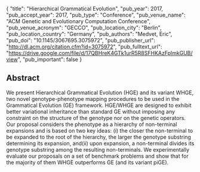 {
  "title": "Hierarchical Grammatical Evolution",
  "pub_year": 2017,
  "pub_accept_year": 2017,
  "pub_type": "Conference",
  "pub_venue_name": "ACM Genetic and Evolutionary Computation Conference",
  "pub_venue_acronym": "GECCO",
  "pub_location_city": "Berlin",
  "pub_location_country": "Germany",
  "pub_authors": "Medvet, Eric",
  "pub_doi": "10.1145/3067695.3075972",
  "pub_publisher_url": "http://dl.acm.org/citation.cfm?id=3075972",
  "pub_fulltext_url": "https://drive.google.com/file/d/17QBHreK4GTk1urR5R8SFHKAzFplmkGUB/view",
  "pub_important": false
}

## Abstract
We present Hierarchical Grammatical Evolution (HGE) and its variant WHGE, two novel genotype-phenotype mapping procedures to be used in the Grammatical Evolution (GE) framework. HGE/WHGE are designed to exhibit better variational inheritance than standard GE without imposing any constraint on the structure of the genotype nor on the genetic operators. Our proposal considers the phenotype as a hierarchy of non-terminal expansions and is based on two key ideas: (i) the closer the non-terminal to be expanded to the root of the hierarchy, the larger the genotype substring determining its expansion, and(ii) upon expansion, a non-terminal divides its genotype substring among the resulting non-terminals. We experimentally evaluate our proposals on a set of benchmark problems and show that for the majority of them WHGE outperforms GE (and its variant piGE).
